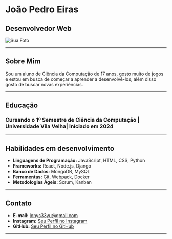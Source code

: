 # João Pedro Eiras <span style="color: black;">

## Desenvolvedor Web <span style="color: black;">

![Sua Foto](https://raw.githubusercontent.com/ljonys/Curriculo/main/Foto.jpg)

---

## Sobre Mim <span style="color: black;">

Sou um aluno de Ciência da Computação de 17 anos, gosto muito de jogos e estou em busca de começar a aprender a desenvolvê-los, além disso gosto de buscar novas experiências.

---

## Educação <span style="color: black;">

### Cursando o 1º Semestre de Ciência da Computação | Universidade Vila Velha| Iníciado em 2024

---

## Habilidades em desenvolvimento <span style="color: black;">

- **Linguagens de Programação:** JavaScript, HTML, CSS, Python
- **Frameworks:** React, Node.js, Django
- **Banco de Dados:** MongoDB, MySQL
- **Ferramentas:** Git, Webpack, Docker
- **Metodologias Ágeis:** Scrum, Kanban

---

## Contato <span style="color: black;">

- **E-mail:** jonys33yu@gmail.com
- **Instagram:** [Seu Perfil no Instagram](https://www.instagram.com/joaopedroeirass/)
- **GitHub:** [Seu Perfil no GitHub](https://github.com/ljonys)

---

